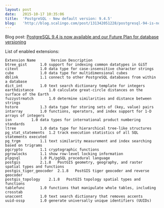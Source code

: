 ```yaml
---
layout:	post
date:	2015-10-17 10:35:06
title:	'PostgreSQL - New default version: 9.4.5'
blog:   'http://blog.scalingo.com/post/131342051228/postgresql-94-is-now-available-and-our-future'
---
```


Blog post: [PostgreSQL 9.4 is now available and our Future Plan for database versioning](http://blog.scalingo.com/post/131342051228/postgresql-94-is-now-available-and-our-future)

List of enabled extensions:

<pre><code>Extension Name		Version	Description
btree_gist		1.0	support for indexing common datatypes in GiST
citext			1.0	data type for case-insensitive character strings
cube			1.0	data type for multidimensional cubes
dblink			1.1	connect to other PostgreSQL databases from within a database
dict_int		1.0	text search dictionary template for integers
earthdistance		1.0	calculate great-circle distances on the surface of the Earth
fuzzystrmatch		1.0	determine similarities and distance between strings
hstore			1.3	data type for storing sets of (key, value) pairs
intarray		1.0	functions, operators, and index support for 1-D arrays of integers
isn			1.0	data types for international product numbering standards
ltree			1.0	data type for hierarchical tree-like structures
pg_stat_statements	1.2	track execution statistics of all SQL statements executed
pg_trgm			1.1	text similarity measurement and index searching based on trigrams
pgcrypto		1.1	cryptographic functions
pgrowlocks		1.1	show row-level locking information
plpgsql			1.0	PL/pgSQL procedural language
postgis			2.1.8	PostGIS geometry, geography, and raster spatial types and functions
postgis_tiger_geocoder	2.1.8	PostGIS tiger geocoder and reverse geocoder
postgis_topology	2.1.8	PostGIS topology spatial types and functions
tablefunc		1.0	functions that manipulate whole tables, including crosstab
unaccent		1.0	text search dictionary that removes accents
uuid-ossp		1.0	generate universally unique identifiers (UUIDs)</pre></code>
